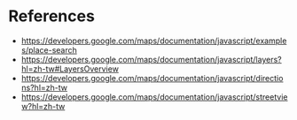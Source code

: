 # References

* https://developers.google.com/maps/documentation/javascript/examples/place-search
* https://developers.google.com/maps/documentation/javascript/layers?hl=zh-tw#LayersOverview
* https://developers.google.com/maps/documentation/javascript/directions?hl=zh-tw
* https://developers.google.com/maps/documentation/javascript/streetview?hl=zh-tw
